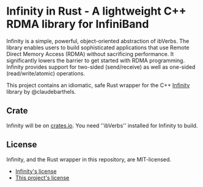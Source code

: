 # Infinity in Rust - A lightweight C++ RDMA library for InfiniBand

Infinity is a simple, powerful, object-oriented abstraction of ibVerbs. The library enables users to build sophisticated applications that use Remote Direct Memory Access (RDMA) without sacrificing performance. It significantly lowers the barrier to get started with RDMA programming. Infinity provides support for two-sided (send/receive) as well as one-sided (read/write/atomic) operations.

This project contains an idiomatic, safe Rust wrapper for the C++ [Infinity](https://github.com/claudebarthels/infinity) library by @claudebarthels.

## Crate

Infinity will be on [crates.io](https://crates.io). You need ''ibVerbs'' installed for Infinity to build.

## License

Infinity, and the Rust wrapper in this repository, are MIT-licensed.

* [Infinity's license](https://github.com/claudebarthels/infinity/blob/master/LICENSE.txt)
* [This project's license](https://github.com/utaal/infinity-rust/blob/master/LICENSE.txt)
